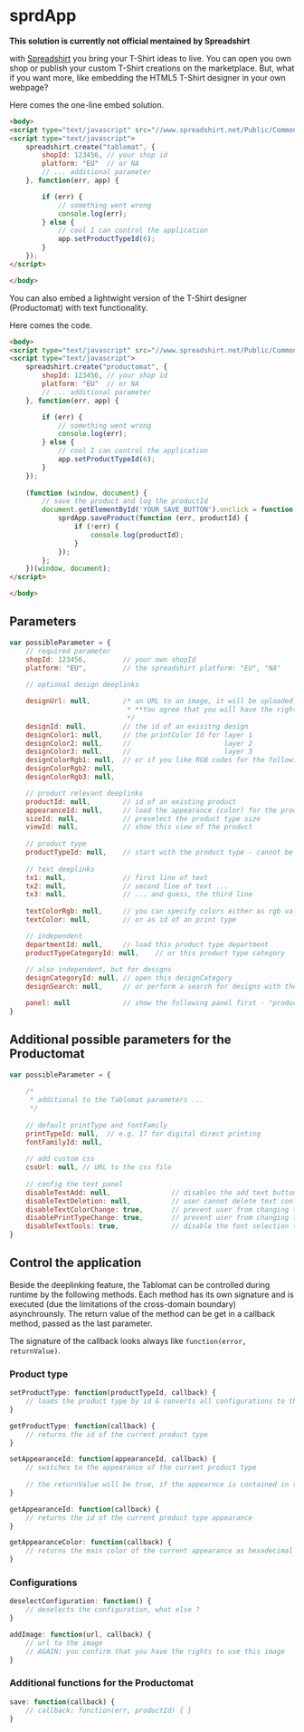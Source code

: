 sprdApp
=======

**This solution is currently not official mentained by Spreadshirt**

with [Spreadshirt](http://www.spreadshirt.net) you bring your T-Shirt ideas to live. You can open you own shop or publish your custom T-Shirt creations on the marketplace. But, what if you want more, like embedding the HTML5 T-Shirt designer in your own webpage?

Here comes the one-line embed solution.

```html
<body>
<script type="text/javascript" src="//www.spreadshirt.net/Public/Common/Js/spreadshirt.js"></script>
<script type="text/javascript">
    spreadshirt.create("tablomat", {
        shopId: 123456, // your shop id
        platform: "EU"  // or NA
        // ... additional parameter
    }, function(err, app) {

        if (err) {
            // something went wrong
            console.log(err);
        } else {
            // cool I can control the application
            app.setProductTypeId(6);
        }
    });
</script>

</body>
```
You can also embed a lightwight version of the T-Shirt designer (Productomat) with text functionality.

Here comes the code.

```html
<body>
<script type="text/javascript" src="//www.spreadshirt.net/Public/Common/Js/spreadshirt.js"></script>
<script type="text/javascript">
    spreadshirt.create("productomat", {
        shopId: 123456, // your shop id
        platform: "EU"  // or NA
        // ... additional parameter
    }, function(err, app) {

        if (err) {
            // something went wrong
            console.log(err);
        } else {
            // cool I can control the application
            app.setProductTypeId(6);
        }
    });
    
    (function (window, document) {
        // save the product and log the productId 
        document.getElementById('YOUR_SAVE_BUTTON').onclick = function (e) {
            sprdApp.saveProduct(function (err, productId) {
                if (!err) {
                    console.log(productId);
                }
            });
        };
    })(window, document);
</script>

</body>
```


Parameters
---

```js
var possibleParameter = {
    // required parameter
    shopId: 123456,         // your own shopId
    platform: "EU",         // the spreadshirt platform: "EU", "NA"
    
    // optional design deeplinks

    designUrl: null,        /* an URL to an image, it will be uploaded. 
                             * **You agree that you will have the rights to use this image** 
                             */
    designId: null,         // the id of an exisitng design
    designColor1: null,     // the printColor Id for layer 1
    designColor2: null,     //                       layer 2    
    designColor3: null,     //                       layer 3
    designColorRgb1: null,  // or if you like RGB codes for the following layers
    designColorRgb2: null,
    designColorRgb3: null,

    // product relevant deeplinks
    productId: null,        // id of an existing product
    appearanceId: null,     // load the appearance (color) for the product type
    sizeId: null,           // preselect the product type size
    viewId: null,           // show this view of the product 
    
    // product type 
    productTypeId: null,    // start with the product type - cannot be used in combination with productId
    
    // text deeplinks 
    tx1: null,              // first line of text      
    tx2: null,              // second line of text ...
    tx3: null,              // ... and guess, the third line
    
    textColorRgb: null,     // you can specify colors either as rgb value
    textColor: null,        // or as id of an print type

    // independent
    departmentId: null,     // load this product type department
    productTypeCategoryId: null,    // or this product type category
    
    // also independent, but for designs
    designCategoryId: null, // open this designCategory
    designSearch: null,     // or perform a search for designs with the term

    panel: null             // show the following panel first - "productTypes", "designs", "upload", "imageNetwork"
}
```

Additional possible parameters for the Productomat 
---

```js
var possibleParameter = {
    
    /*
     * additional to the Tablomat parameters ...
     */
    
    // default printType and fontFamily
    printTypeId: null,  // e.g. 17 for digital direct printing
    fontFamilyId: null,
    
    // add custom css
    cssUrl: null, // URL to the css file
    
    // config the text panel
    disableTextAdd: null,               // disables the add text button
    disableTextDeletion: null,          // user cannot delete text configurations
    disableTextColorChange: true,       // prevent user from changing the text color
    disablePrintTypeChange: true,       // prevent user from changing the print type
    disableTextTools: true,             // disable the font selection tools
}
```

Control the application
---

Beside the deeplinking feature, the Tablomat can be controlled during runtime by the following methods. 
Each method has its own signature and is executed (due the limitations of the cross-domain boundary) asynchrounsly. 
The return value of the method can be get in a callback method, passed as the last parameter. 

The signature of the callback looks always like `function(error, returnValue)`.

### Product type

```js
setProductType: function(productTypeId, callback) {
    // loads the product type by id & converts all configurations to the new product type
}

getProductType: function(callback) {
    // returns the id of the current product type
}

setAppearanceId: function(appearanceId, callback) {
    // switches to the appearance of the current product type
    
    // the returnValue will be true, if the appearnce is contained in the current product type, otherwise it will be false
}

getAppearanceId: function(callback) {
    // returns the id of the current product type appearance
}

getAppearanceColor: function(callback) {
    // returns the main color of the current appearance as hexadecimal rgb value
}
```

### Configurations

```js
deselectConfiguration: function() {
    // deselects the configuration, what else ? 
}

addImage: function(url, callback) {
    // url to the image
    // AGAIN: you confirm that you have the rights to use this image
}
```

### Additional functions for the Productomat

```js
save: function(callback) {
    // callback: function(err, productId) { }
}
```
